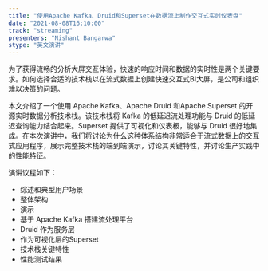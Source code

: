 ```yaml
---
title: "使用Apache Kafka、Druid和Superset在数据流上制作交互式实时仪表盘"
date: "2021-08-08T16:10:00" 
track: "streaming"
presenters: "Nishant Bangarwa"
stype: "英文演讲"
---
```

为了获得流畅的分析大屏交互体验，快速的响应时间和数据的实时性是两个关键要求。如何选择合适的技术栈以在流式数据上创建快速交互式BI大屏，是公司和组织难以决策的问题。

本文介绍了一个使用 Apache Kafka、Apache Druid 和Apache Superset 的开源实时数据分析技术栈。该技术栈将 Kafka 的低延迟流处理功能与 Druid 的低延迟查询能力结合起来。Superset 提供了可视化和仪表板，能够与 Druid 很好地集成。在本次演讲中，我们将讨论为什么这种体系结构非常适合于流式数据上的交互式应用程序，展示完整技术栈的端到端演示，讨论其关键特性，并讨论生产实践中的性能特征。

演讲议程如下：
- 综述和典型用户场景
- 整体架构
- 演示
- 基于 Apache Kafka 搭建流处理平台
- Druid 作为服务层
- 作为可视化层的Superset
- 技术栈关键特性
- 性能测试结果